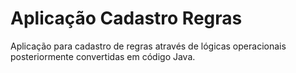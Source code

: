 # Aplicação Cadastro Regras
 Aplicação para cadastro de regras através de lógicas operacionais posteriormente convertidas em código Java.
